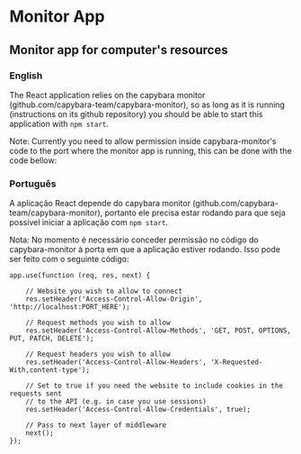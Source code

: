 # Monitor App

## Monitor app for computer's resources

### English

The React application relies on the capybara monitor (github.com/capybara-team/capybara-monitor), so as long as it is running (instructions on its github repository) you should be able to start this application with `npm start`.

Note: Currently you need to allow permission inside capybara-monitor's code to the port where the monitor app is running, this can be done with the code bellow:

### Português

A aplicação React depende do capybara monitor (github.com/capybara-team/capybara-monitor), portanto ele precisa estar rodando para que seja possível iniciar a aplicação com `npm start`.

Nota: No momento é necessário conceder permissão no código do capybara-monitor à porta em que a aplicação estiver rodando. Isso pode ser feito com o seguinte código: 

    app.use(function (req, res, next) {

        // Website you wish to allow to connect
        res.setHeader('Access-Control-Allow-Origin', 'http://localhost:PORT_HERE');

        // Request methods you wish to allow
        res.setHeader('Access-Control-Allow-Methods', 'GET, POST, OPTIONS, PUT, PATCH, DELETE');

        // Request headers you wish to allow
        res.setHeader('Access-Control-Allow-Headers', 'X-Requested-With,content-type');

        // Set to true if you need the website to include cookies in the requests sent
        // to the API (e.g. in case you use sessions)
        res.setHeader('Access-Control-Allow-Credentials', true);

        // Pass to next layer of middleware
        next();
    });
